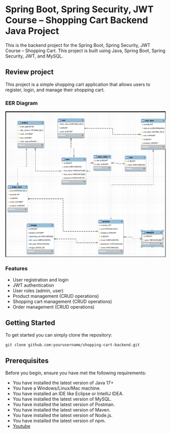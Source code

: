 # Spring Boot, Spring Security, JWT Course – Shopping Cart Backend Java Project
This is the backend project for the Spring Boot, Spring Security, JWT Course – Shopping Cart. This project is built using Java, Spring Boot, Spring Security, JWT, and MySQL.
## Review project
This project is a simple shopping cart application that allows users to register, login, and manage their shopping cart. 
### EER Diagram
![img](./EER-diagram.png)
### Features
* User registration and login
* JWT authentication
* User roles (admin, user)
* Product management (CRUD operations)
* Shopping cart management (CRUD operations)
* Order management (CRUD operations)
## Getting Started
To get started you can simply clone the repository:

```
git clone github.com:yourusername/shopping-cart-backend.git
```

## Prerequisites
Before you begin, ensure you have met the following requirements:
* You have installed the latest version of Java 17+
* You have a Windows/Linux/Mac machine.
* You have installed an IDE like Eclipse or IntelliJ IDEA.
* You have installed the latest version of MySQL.
* You have installed the latest version of Postman.
* You have installed the latest version of Maven.
* You have installed the latest version of Node.js.
* You have installed the latest version of npm.
* [Youtube](https://www.youtube.com/watch?v=oGhc5Z-WJSw)